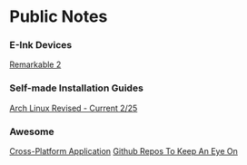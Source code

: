# Public Notes

### E-Ink Devices
[Remarkable 2](/temando/Remarkable-2.md)

### Self-made Installation Guides
[Arch Linux Revised - Current 2/25](/temando/Arch-Linux-Installation-Revised.md)

### Awesome
[Cross-Platform Application]( /temando/Cross-Platform-Applications.md )
[Github Repos To Keep An Eye On](/temando/Awesome-Github-Repos-To-Keep-An-Eye-On.md)

